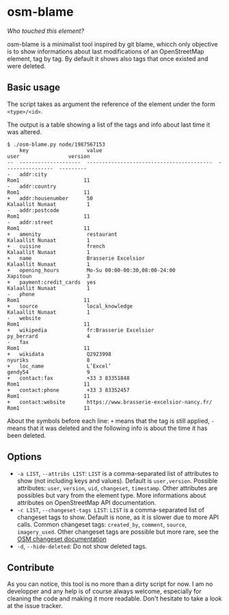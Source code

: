 # osm-blame

_Who touched this element?_

osm-blame is a minimalist tool inspired by git blame, whicch only objective is to show informations about last modifications of an OpenStreetMap element, tag by tag. By default it shows also tags that once existed and were deleted.

## Basic usage

The script takes as argument the reference of the element under the form `<type>/<id>`.

The output is a table showing a list of the tags and info about last time it was altered.

```
$ ./osm-blame.py node/1987567153
    key                   value                                      user                version
--  --------------------  -----------------------------------------  ----------------  ---------
-   addr:city                                                        Rom1                     11
-   addr:country                                                     Rom1                     11
+   addr:housenumber      50                                         Kalaallit Nunaat          1
-   addr:postcode                                                    Rom1                     11
-   addr:street                                                      Rom1                     11
+   amenity               restaurant                                 Kalaallit Nunaat          1
+   cuisine               french                                     Kalaallit Nunaat          1
+   name                  Brasserie Excelsior                        Kalaallit Nunaat          1
+   opening_hours         Mo-Su 00:00-00:30,08:00-24:00              Xapitoun                  3
+   payment:credit_cards  yes                                        Kalaallit Nunaat          1
-   phone                                                            Rom1                     11
+   source                local_knowledge                            Kalaallit Nunaat          1
-   website                                                          Rom1                     11
+   wikipedia             fr:Brasserie Excelsior                     py_berrard                4
-   fax                                                              Rom1                     11
+   wikidata              Q2923998                                   nyuriks                   8
+   loc_name              L’Excel’                                   gendy54                   9
+   contact:fax           +33 3 83351848                             Rom1                     11
+   contact:phone         +33 3 83352457                             Rom1                     11
+   contact:website       https://www.brasserie-excelsior-nancy.fr/  Rom1                     11
```

About the symbols before each line: `+` means that the tag is still applied, `-` means that it was deleted and the following info is about the time it has been deleted.

## Options

* `-a LIST`, `--attribs LIST`: `LIST` is a comma-separated list of attributes to show (not including keys and values). Default is `user,version`. Possible attributes: `user`, `version`, `uid`, `changeset`, `timestamp`. Other attributes are possibles but vary from the element type. More informations about attributes on OpenStreetMap API documentation.
* `-c LIST`, `--changeset-tags LIST`: `LIST` is a comma-separated list of changeset tags to show. Default is none, as it is slower due to more API calls. Common changeset tags: `created_by`, `comment`, `source`, `imagery_used`. Other changeset tags are possible but more rare, see the [OSM changeset documentation](https://wiki.openstreetmap.org/wiki/Changeset#Tags_on_changesets)
* `-d`, `--hide-deleted`: Do not show deleted tags.

## Contribute

As you can notice, this tool is no more than a dirty script for now. I am no developper and any help is of course always welcome, especially for cleaning the code and making it more readable. Don't hesitate to take a look at the issue tracker.
